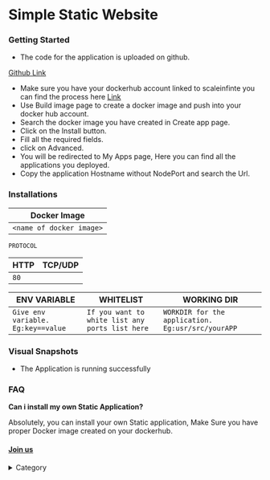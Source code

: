 # Simple Static Website

### Getting Started

* The code for the application is uploaded on github.

[Github Link](https://github.com/younesfakallah/catgifFront)

* Make sure you have your dockerhub account linked to scaleinfinte you can find the process here [Link](https://docs.scaleinfinite.fr/getting-started/docker-account)
* Use Build image page to create a docker image and push into your docker hub account.
* Search the docker image you have created in Create app page.
* Click on the Install button.
* Fill all the required fields.
* click on Advanced.
* You will be redirected to My Apps page, Here you can find all the applications you deployed.
* Copy the application Hostname without NodePort and search the Url.

### Installations

| Docker Image             |
| ------------------------ |
| `<name of docker image>` |

`PROTOCOL`

| HTTP | TCP/UDP |
| ---- | ------- |
| `80` |         |

| ENV VARIABLE                                                            | WHITELIST                                       | WORKING DIR                                       |
| ----------------------------------------------------------------------- | ----------------------------------------------- | ------------------------------------------------- |
| ```Give env variable.``` ```Eg:key==value```  | `If you want to white list any ports list here` | `WORKDIR for the application. Eg:usr/src/yourAPP` |



### Visual Snapshots&#x20;



* The Application is running successfully

### FAQ

**Can i install my own Static Application?**

Absolutely, you can install your own Static application, Make Sure you have proper Docker image created on your dockerhub.

#### [Join us](https://app.slack.com/client/T04QS32JX6E/C04QKEWE146)&#x20;

<details>

<summary>Category</summary>

Kubernetes, cloud computing, DevOps, cloud services, hosting platform, container orchestration, cloud infrastructure, cloud deployment, cloud management, cloud technology, cloud solutions&#x20;

</details>
